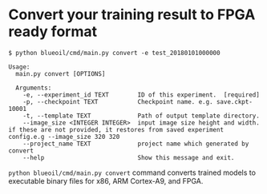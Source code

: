 # Convert your training result to FPGA ready format

```
$ python blueoil/cmd/main.py convert -e test_20180101000000

Usage:
  main.py convert [OPTIONS]

  Arguments:
    -e, --experiment_id TEXT        ID of this experiment.  [required]
    -p, --checkpoint TEXT           Checkpoint name. e.g. save.ckpt-10001
    -t, --template TEXT             Path of output template directory.
    --image_size <INTEGER INTEGER>  input image size height and width. if these are not provided, it restores from saved experiment config.e.g --image_size 320 320
    --project_name TEXT             project name which generated by convert
    --help                          Show this message and exit.
```

`python blueoil/cmd/main.py convert` command converts trained models to executable binary files for x86, ARM Cortex-A9, and FPGA.


